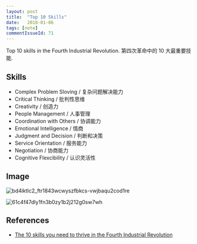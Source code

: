 ```yaml
---
layout: post
title:  "Top 10 Skills"
date:   2018-01-06
tags: [note]
commentIssueId: 71
---
```




Top 10 skills in the Fourth Industrial Revolution. 第四次革命中的 10 大最重要技能.



## Skills

* Complex Problem Sloving / 复杂问题解决能力
* Critical Thinking  / 批判性思维
* Creativity / 创造力
* People Management / 人事管理
* Coordination with Others / 协调能力
* Emotional Intelligence / 情商
* Judgment and Decision / 判断和决策
* Service Orientation / 服务能力
* Negotiation / 协商能力
* Cognitive Flexcibility / 认识灵活性



## Image





![bd4iktlc2_ftr1843wcwyszfbkcs-vwjbaqu2cod1re](https://user-images.githubusercontent.com/7157346/34638107-0a879538-f300-11e7-8e66-c7ef4101853e.png)



![61c4f47dly1fn3b0zy1b2j212g0sw7wh](https://user-images.githubusercontent.com/7157346/34638044-a8636928-f2fe-11e7-8ea8-99f91b32e676.jpg)

## References

* [The 10 skills you need to thrive in the Fourth Industrial Revolution](https://www.weforum.org/agenda/2016/01/the-10-skills-you-need-to-thrive-in-the-fourth-industrial-revolution/)